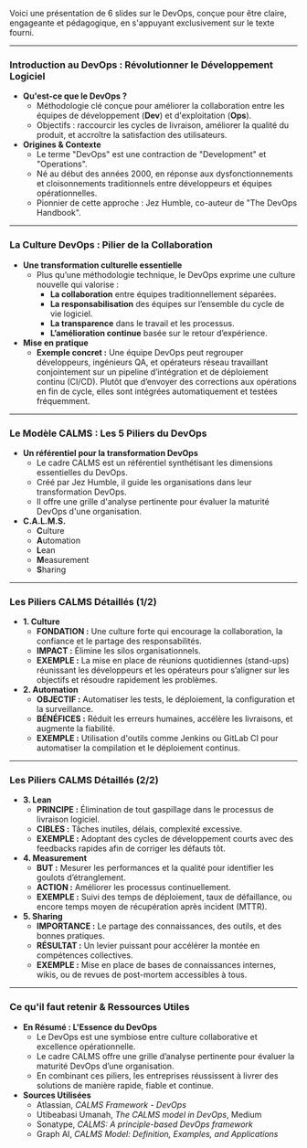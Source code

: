 Voici une présentation de 6 slides sur le DevOps, conçue pour être claire, engageante et pédagogique, en s'appuyant exclusivement sur le texte fourni.

---

### Introduction au DevOps : Révolutionner le Développement Logiciel

*   **Qu'est-ce que le DevOps ?**
    *   Méthodologie clé conçue pour améliorer la collaboration entre les équipes de développement (**Dev**) et d'exploitation (**Ops**).
    *   Objectifs : raccourcir les cycles de livraison, améliorer la qualité du produit, et accroître la satisfaction des utilisateurs.
*   **Origines & Contexte**
    *   Le terme "DevOps" est une contraction de "Development" et "Operations".
    *   Né au début des années 2000, en réponse aux dysfonctionnements et cloisonnements traditionnels entre développeurs et équipes opérationnelles.
    *   Pionnier de cette approche : Jez Humble, co-auteur de "The DevOps Handbook".

---

### La Culture DevOps : Pilier de la Collaboration

*   **Une transformation culturelle essentielle**
    *   Plus qu’une méthodologie technique, le DevOps exprime une culture nouvelle qui valorise :
        *   **La collaboration** entre équipes traditionnellement séparées.
        *   **La responsabilisation** des équipes sur l’ensemble du cycle de vie logiciel.
        *   **La transparence** dans le travail et les processus.
        *   **L’amélioration continue** basée sur le retour d’expérience.
*   **Mise en pratique**
    *   **Exemple concret :** Une équipe DevOps peut regrouper développeurs, ingénieurs QA, et opérateurs réseau travaillant conjointement sur un pipeline d’intégration et de déploiement continu (CI/CD). Plutôt que d’envoyer des corrections aux opérations en fin de cycle, elles sont intégrées automatiquement et testées fréquemment.

---

### Le Modèle CALMS : Les 5 Piliers du DevOps

*   **Un référentiel pour la transformation DevOps**
    *   Le cadre CALMS est un référentiel synthétisant les dimensions essentielles du DevOps.
    *   Créé par Jez Humble, il guide les organisations dans leur transformation DevOps.
    *   Il offre une grille d'analyse pertinente pour évaluer la maturité DevOps d'une organisation.
*   **C.A.L.M.S.**
    *   **C**ulture
    *   **A**utomation
    *   **L**ean
    *   **M**easurement
    *   **S**haring

---

### Les Piliers CALMS Détaillés (1/2)

*   **1. Culture**
    *   **FONDATION :** Une culture forte qui encourage la collaboration, la confiance et le partage des responsabilités.
    *   **IMPACT :** Élimine les silos organisationnels.
    *   **EXEMPLE :** La mise en place de réunions quotidiennes (stand-ups) réunissant les développeurs et les opérateurs pour s’aligner sur les objectifs et résoudre rapidement les problèmes.
*   **2. Automation**
    *   **OBJECTIF :** Automatiser les tests, le déploiement, la configuration et la surveillance.
    *   **BÉNÉFICES :** Réduit les erreurs humaines, accélère les livraisons, et augmente la fiabilité.
    *   **EXEMPLE :** Utilisation d'outils comme Jenkins ou GitLab CI pour automatiser la compilation et le déploiement continus.

---

### Les Piliers CALMS Détaillés (2/2)

*   **3. Lean**
    *   **PRINCIPE :** Élimination de tout gaspillage dans le processus de livraison logiciel.
    *   **CIBLES :** Tâches inutiles, délais, complexité excessive.
    *   **EXEMPLE :** Adoptant des cycles de développement courts avec des feedbacks rapides afin de corriger les défauts tôt.
*   **4. Measurement**
    *   **BUT :** Mesurer les performances et la qualité pour identifier les goulots d’étranglement.
    *   **ACTION :** Améliorer les processus continuellement.
    *   **EXEMPLE :** Suivi des temps de déploiement, taux de défaillance, ou encore temps moyen de récupération après incident (MTTR).
*   **5. Sharing**
    *   **IMPORTANCE :** Le partage des connaissances, des outils, et des bonnes pratiques.
    *   **RÉSULTAT :** Un levier puissant pour accélérer la montée en compétences collectives.
    *   **EXEMPLE :** Mise en place de bases de connaissances internes, wikis, ou de revues de post-mortem accessibles à tous.

---

### Ce qu'il faut retenir & Ressources Utiles

*   **En Résumé : L'Essence du DevOps**
    *   Le DevOps est une symbiose entre culture collaborative et excellence opérationnelle.
    *   Le cadre CALMS offre une grille d’analyse pertinente pour évaluer la maturité DevOps d’une organisation.
    *   En combinant ces piliers, les entreprises réussissent à livrer des solutions de manière rapide, fiable et continue.
*   **Sources Utilisées**
    *   Atlassian, *CALMS Framework - DevOps*
    *   Utibeabasi Umanah, *The CALMS model in DevOps*, Medium
    *   Sonatype, *CALMS: A principle-based DevOps framework*
    *   Graph AI, *CALMS Model: Definition, Examples, and Applications*